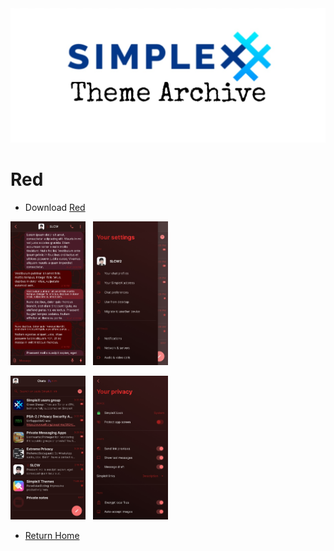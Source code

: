 <img src="../resources/SxC_themeBanner.jpg">

# Red

* Download [Red](../themes/SxC_red.theme)

<img src="../screenshots/SxC_red01.jpg" width="120">&nbsp;&nbsp;&nbsp;<img src="../screenshots/SxC_red02.jpg" width="120">

<img src="../screenshots/SxC_red03.jpg" width="120">&nbsp;&nbsp;&nbsp;<img src="../screenshots/SxC_red04.jpg" width="120">

* [Return Home](../)
